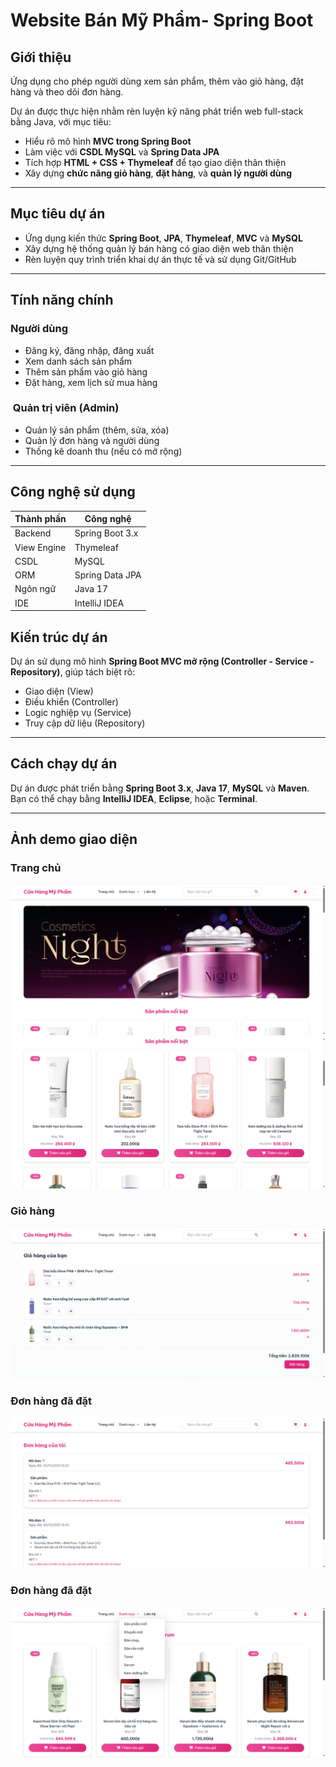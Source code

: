 # Website Bán Mỹ Phẩm- Spring Boot

## Giới thiệu
Ứng dụng cho phép người dùng xem sản phẩm, thêm vào giỏ hàng, đặt hàng và theo dõi đơn hàng.

Dự án được thực hiện nhằm rèn luyện kỹ năng phát triển web full-stack bằng Java, với mục tiêu:
- Hiểu rõ mô hình **MVC trong Spring Boot**
- Làm việc với **CSDL MySQL** và **Spring Data JPA**
- Tích hợp **HTML + CSS + Thymeleaf** để tạo giao diện thân thiện
- Xây dựng **chức năng giỏ hàng**, **đặt hàng**, và **quản lý người dùng**

---

## Mục tiêu dự án

- Ứng dụng kiến thức **Spring Boot**, **JPA**, **Thymeleaf**, **MVC** và **MySQL**
- Xây dựng hệ thống quản lý bán hàng có giao diện web thân thiện
- Rèn luyện quy trình triển khai dự án thực tế và sử dụng Git/GitHub

---
## Tính năng chính

### Người dùng
- Đăng ký, đăng nhập, đăng xuất
- Xem danh sách sản phẩm
- Thêm sản phẩm vào giỏ hàng
- Đặt hàng, xem lịch sử mua hàng

### ️ Quản trị viên (Admin)
- Quản lý sản phẩm (thêm, sửa, xóa)
- Quản lý đơn hàng và người dùng
- Thống kê doanh thu (nếu có mở rộng)

---

## Công nghệ sử dụng
| Thành phần | Công nghệ |
|-------------|------------|
| Backend | Spring Boot 3.x |
| View Engine | Thymeleaf |
| CSDL | MySQL |
| ORM | Spring Data JPA |
| Ngôn ngữ | Java 17 |
| IDE | IntelliJ IDEA |

## Kiến trúc dự án

Dự án sử dụng mô hình **Spring Boot MVC mở rộng (Controller - Service - Repository)**, giúp tách biệt rõ:
- Giao diện (View)
- Điều khiển (Controller)
- Logic nghiệp vụ (Service)
- Truy cập dữ liệu (Repository)

---

## Cách chạy dự án

Dự án được phát triển bằng **Spring Boot 3.x**, **Java 17**, **MySQL** và **Maven**.  
Bạn có thể chạy bằng **IntelliJ IDEA**, **Eclipse**, hoặc **Terminal**.

---

## Ảnh demo giao diện

### Trang chủ
![Trang chủ](screenshots/homepage1.png)
![Trang chủ](screenshots/homepage2.png)

### Giỏ hàng
![Giỏ hàng](screenshots/cart.png)

### Đơn hàng đã đặt
![Đơn hàng](screenshots/myorder.png)

### Đơn hàng đã đặt
![Danh mục](screenshots/category.png)